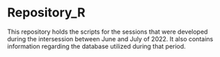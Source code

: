 # Repository_R
This repository holds the scripts for the sessions that were developed during the intersession between June and July of 2022. It also contains information regarding the database utilized during that period.
